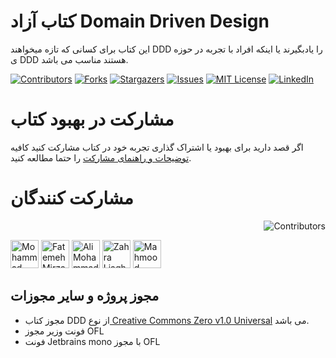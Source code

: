 # کتاب آزاد Domain Driven Design
این کتاب برای کسانی که تازه میخواهند DDD را یادبگیرند یا اینکه افراد با تجربه در حوزه ی DDD هستند مناسب می باشد.

[![Contributors][contributors-shield]][contributors-url]
[![Forks][forks-shield]][forks-url]
[![Stargazers][stars-shield]][stars-url]
[![Issues][issues-shield]][issues-url]
[![MIT License][license-shield]][license-url]
[![LinkedIn][linkedin-shield]][linkedin-url]


# مشارکت در بهبود کتاب

اگر قصد دارید برای بهبود یا اشتراک گذاری تجربه خود در کتاب مشارکت کنید کافیه [توضیحات و راهنمای مشارکت](https://github.com/mohammadKarimi/DDDBook/blob/main/COUNTRIBUTING.md) را حتما مطالعه کنید.

# مشارکت کنندگان

<p align="end">
  <img alt="Contributors" src="https://persian-badge.vercel.app/api/github/contributors/mohammadKarimi/DDDbook?logoColor=white">
</p>

<a href="https://github.com/mohammadKarimi"><img src="https://avatars.githubusercontent.com/u/5300102?v=4" alt="Mohammad Karimi" title="Mohammad Karimi" with="45" style="width:45px;max-width:45px;height:45px" height="45"></a>
<a href="https://github.com/fatemeh-mirzaei"><img src="https://avatars.githubusercontent.com/u/71719790?s=96&v=4" alt="Fatemeh Mirzaei" title="Fatemeh Mirzaei" with="45" style="width:45px;max-width:45px;height:45px" height="45"></a>
<a href="https://github.com/AliMohammadnezhad"><img src="https://avatars.githubusercontent.com/u/62431237?v=4" alt="Ali Mohammadnezhad" title="Ali Mohammadnezhad" with="45" style="width:45px;max-width:45px;height:45px" height="45"></a>
<a href="https://github.com/liaghatmand"><img src="https://avatars.githubusercontent.com/u/88610558?v=4" alt="Zahra Liaghatmand" title="Zahra Liaghatmand" with="45" style="width:45px;max-width:45px;height:45px" height="45"></a>
<a href="https://github.com/mahmoodqanbary"><img src="https://avatars.githubusercontent.com/u/81526030?v=4" alt="Mahmood Qanbary" title="Mahmood Qanbary" with="45" style="width:45px;max-width:45px;height:45px" height="45"></a>






## مجوز پروژه و سایر مجوزات

- مجوز کتاب DDD از نوع[ Creative Commons Zero v1.0 Universal](https://github.com/GoFarsi/book/blob/main/LICENSE) می باشد.
- فونت وزیر مجوز OFL
- فونت Jetbrains mono با مجوز OFL

<!-- MARKDOWN LINKS & IMAGES -->
<!-- https://www.markdownguide.org/basic-syntax/#reference-style-links -->
[contributors-url]: https://github.com/mohammadKarimi/DDDBook/graphs/contributors
[stars-url]: https://github.com/mohammadKarimi/DDDBook/stargazers
[forks-url]: https://github.com/mohammadKarimi/DDDBook/network/members
[linkedin-shield]: https://img.shields.io/badge/-LinkedIn-black.svg?style=for-the-badge&logo=linkedin&colorB=555
[linkedin-url]: https://www.linkedin.com/in/mha-karimi/
[contributors-shield]: https://img.shields.io/github/contributors/mohammadKarimi/DDDBook.svg?style=for-the-badge
[forks-shield]: https://img.shields.io/github/forks/mohammadKarimi/DDDBook.svg?style=for-the-badge
[stars-shield]: https://img.shields.io/github/stars/mohammadKarimi/DDDBook.svg?style=for-the-badge
[issues-shield]: https://img.shields.io/github/issues/mohammadKarimi/DDDBook.svg?style=for-the-badge
[issues-url]: https://github.com/mohammadKarimi/DDDBook/issues
[license-shield]: https://img.shields.io/github/license/mohammadKarimi/DDDBook.svg?style=for-the-badge
[license-url]: https://github.com/mohammadKarimi/DDDBook/blob/main/LICENSE.txt
[dotnet-version]: https://img.shields.io/badge/dotnet%20version-net8.0-blue
